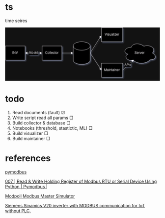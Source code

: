 # ts
time seires

![diagram](./assets/imgs/diagram.png)

# todo
1. Read documents (fault) ☑
2. Write script read all params □
3. Build collector & database □
4. Notebooks (threshold, stastictic, ML) □
5. Build visualizer □
6. Build maintainer □

# references

[pymodbus](https://pymodbus.readthedocs.io/en/latest/source/readme.html)

[007 | Read & Write Holding Register of Modbus RTU or Serial Device Using Python | Pymodbus |](https://www.youtube.com/watch?v=pLecgMoB-dA)

[Modpoll Modbus Master Simulator ](https://www.modbusdriver.com/modpoll.html)

[ Siemens Sinamics V20 inverter with MODBUS communication for IoT without PLC. ](https://www.youtube.com/watch?v=pRJo0vXLvzU)
